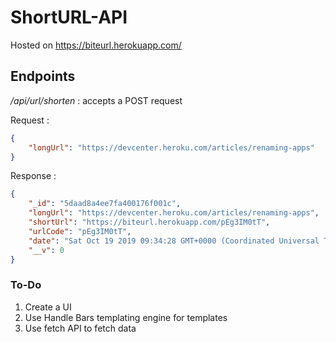 # ShortURL-API

Hosted on https://biteurl.herokuapp.com/

## Endpoints

*/api/url/shorten* : accepts a POST request

Request : 
```json
{
    "longUrl": "https://devcenter.heroku.com/articles/renaming-apps"
}
```
Response :
```json
{
    "_id": "5daad8a4ee7fa400176f001c",
    "longUrl": "https://devcenter.heroku.com/articles/renaming-apps",
    "shortUrl": "https://biteurl.herokuapp.com/pEg3IM0tT",
    "urlCode": "pEg3IM0tT",
    "date": "Sat Oct 19 2019 09:34:28 GMT+0000 (Coordinated Universal Time)",
    "__v": 0
}
```
### To-Do
1. Create a UI
2. Use Handle Bars templating engine for templates
3. Use fetch API to fetch data

